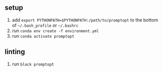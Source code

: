 ## setup
1. add `export PYTHONPATH=$PYTHONPATH:/path/to/promptopt` to the bottom of `~/.bash_profile` or `~/.bashrc`
2. run `conda env create -f environment.yml`
3. run `conda activate promptopt`

## linting
1. run `black promptopt`